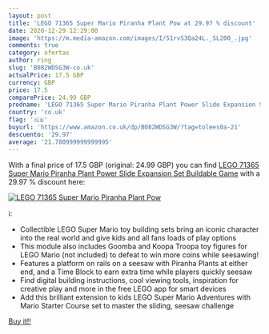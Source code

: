 ```yaml
---
layout: post
title: 'LEGO 71365 Super Mario Piranha Plant Pow at 29.97 % discount'
date: 2020-12-29 12:29:00
image: 'https://m.media-amazon.com/images/I/51rvS3Qa24L._SL200_.jpg'
comments: true
category: ofertas
author: ring
slug: 'B082WDSG3W-co.uk'
actualPrice: 17.5 GBP
currency: GBP
price: 17.5
comparePrice: 24.99 GBP
prodname: 'LEGO 71365 Super Mario Piranha Plant Power Slide Expansion Set Buildable Game'
country: 'co.uk'
flag: '🇬🇧'
buyurl: 'https://www.amazon.co.uk/dp/B082WDSG3W/?tag=tolees0a-21'
descuento: '29.97'
average: '21.780999999999995'
---
```


With a final price of 17.5 GBP (original: 24.99 GBP) you can find [LEGO 71365 Super Mario Piranha Plant Power Slide Expansion Set Buildable Game](https://www.amazon.co.uk/dp/B082WDSG3W/?tag=tolees0a-21) with a  29.97 % discount here:

[![LEGO 71365 Super Mario Piranha Plant Pow](https://m.media-amazon.com/images/I/51rvS3Qa24L._SL200_.jpg)](https://www.amazon.co.uk/dp/B082WDSG3W/?tag=tolees0a-21)

ℹ️:

- Collectible LEGO Super Mario toy building sets bring an iconic character into the real world and give kids and all fans loads of play options
- This module also includes Goomba and Koopa Troopa toy figures for LEGO Mario (not included) to defeat to win more coins while seesawing!
- Features a platform on rails on a seesaw with Piranha Plants at either end, and a Time Block to earn extra time while players quickly seesaw
- Find digital building instructions, cool viewing tools, inspiration for creative play and more in the free LEGO app for smart devices
- Add this brilliant extension to kids LEGO Super Mario Adventures with Mario Starter Course set to master the sliding, seesaw challenge

[Buy it!!](https://www.amazon.co.uk/dp/B082WDSG3W/?tag=tolees0a-21)
